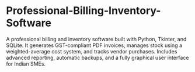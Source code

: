 # Professional-Billing-Inventory-Software
A professional billing and inventory software built with Python, Tkinter, and SQLite. It generates GST-compliant PDF invoices, manages stock using a weighted-average cost system, and tracks vendor purchases. Includes advanced reporting, automatic backups, and a fully graphical user interface for Indian SMEs.
